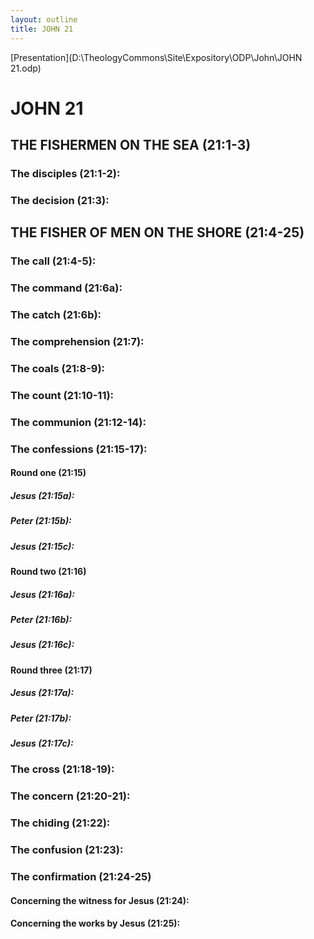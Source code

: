 ```yaml
---
layout: outline
title: JOHN 21
---
```

[Presentation](D:\TheologyCommons\Site\Expository\ODP\John\JOHN 21.odp)
# JOHN 21
## THE FISHERMEN ON THE SEA (21:1-3) 
###  The disciples (21:1-2): 
###  The decision (21:3): 
## THE FISHER OF MEN ON THE SHORE (21:4-25) 
###  The call (21:4-5): 
###  The command (21:6a): 
###  The catch (21:6b): 
###  The comprehension (21:7): 
###  The coals (21:8-9): 
###  The count (21:10-11): 
###  The communion (21:12-14): 
###  The confessions (21:15-17): 
####  Round one (21:15) 
#####  Jesus (21:15a):
#####  Peter (21:15b):
#####  Jesus (21:15c):
####  Round two (21:16) 
#####  Jesus (21:16a): 
#####  Peter (21:16b): 
#####  Jesus (21:16c): 
####  Round three (21:17) 
#####  Jesus (21:17a): 
#####  Peter (21:17b): 
#####  Jesus (21:17c): 
###  The cross (21:18-19): 
###  The concern (21:20-21): 
###  The chiding (21:22): 
###  The confusion (21:23): 
###  The confirmation (21:24-25) 
####  Concerning the witness for Jesus (21:24): 
####  Concerning the works by Jesus (21:25): 

